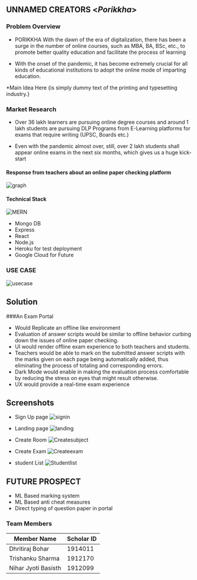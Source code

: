 ## UNNAMED CREATORS <*Porikkha*>




### Problem Overview


* PORIKKHA With the dawn of the era of digitalization, there has been a surge in the number of online courses, such as MBA, BA, BSc, etc., to promote better quality education and facilitate the process of learning

* With the onset of the pandemic, it has become extremely crucial for all kinds of educational institutions to adopt the online mode of imparting education.

*Main Idea Here {is simply dummy text of the printing and typesetting industry.}

### Market Research
* Over 36 lakh learners are pursuing online degree courses and around 1 lakh students are pursuing DLP Programs from E-Learning platforms for exams that require writing (UPSC, Boards etc.)

* Even with the pandemic almost over, still, over 2 lakh students shall appear online exams in the next six months, which gives us a huge kick-start
#### Response from teachers about an online paper checking platform

![graph](images/graph.png)

#### Technical Stack
![MERN](images/MERN.PNG)
* Mongo DB
* Express
* React
* Node.js
* Heroku for test deployment
* Google Cloud for Future 




### USE CASE

![usecase](images/usecase.png)

## Solution
###An Exam Portal
* Would Replicate  an offline like environment
* Evaluation of answer scripts would be similar to offline behavior curbing down the issues of online paper checking. 
* UI would render offline exam experience to both teachers and students.
* Teachers would be able to mark on the submitted answer scripts with the marks given on each page being automatically added, thus eliminating the process of totaling and corresponding errors.
* Dark Mode would enable in making the evaluation process comfortable by reducing the stress on eyes that might result otherwise.
* UX would provide a real-time exam experience

## Screenshots
* Sign Up page
![signin](images/signin.png)


* Landing page
![landing](images/landing.png)


* Create Room
![Createsubject](images/Createsubject.png)

* Create Exam
![Createexam](images/Createexam.png)

* student List
![Studentlist](images/Studentlist.png)

## FUTURE PROSPECT
* ML Based marking system
* ML Based anti cheat measures
* Direct typing of question paper in portal

### Team Members

|Member Name|Scholar ID|
|-----------|-----|
|Dhritiraj Bohar|1914011|
|Trishanku Sharma|1912170|
|Nihar Jyoti Basisth|1912099|




